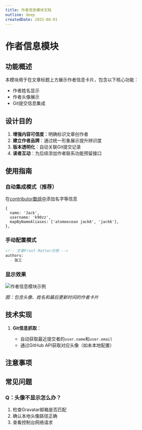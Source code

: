 ```yaml
---
title: 作者信息模块文档
outline: deep
createdDate: 2025-08-01
---
```


# 作者信息模块

## 功能概述

本模块用于在文章标题上方展示作者信息卡片，包含以下核心功能：
- 作者姓名显示
- 作者头像展示
- Git提交信息集成

## 设计目的

1. **增强内容可信度**：明确标识文章创作者
2. **建立作者品牌**：通过统一形象展示提升辨识度
3. **版本透明化**：自动关联Git提交记录
4. **读者互动**：为后续添加作者联系功能预留接口

## 使用指南

### 自动集成模式（推荐）

在[contributor数组中](/_data/contributors.ts)添加名字等信息

```
{
  name: 'Jack',
  username: 'k90zz',
  mapByNameAliases: ['atomeocean jack6', 'jack6'],
},
```


### 手动配置模式

```markdown
<!-- 文章Front Matter示例 -->
authors:
  - 张三
```

### 显示效果
![作者信息模块示例](https://example.com/author-card-example.png)

*图：包含头像、姓名和最后更新时间的作者卡片*

## 技术实现

1. **Git信息抓取**：

   - 自动获取最近提交者的`user.name`和`user.email`
   - 通过GitHub API获取对应头像（如未本地配置）

## 注意事项


## 常见问题

### **Q：头像不显示怎么办？**
1. 检查Gravatar邮箱是否匹配
2. 确认本地头像路径正确
3. 查看控制台网络请求

